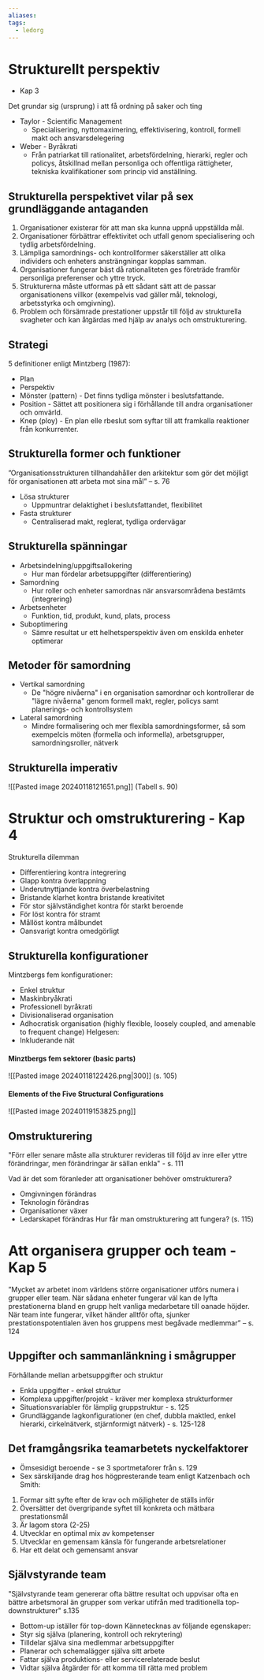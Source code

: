 ```yaml
---
aliases: 
tags:
  - ledorg
---
```

# Strukturellt perspektiv 
- Kap 3

Det grundar sig (ursprung) i att få ordning på saker och ting
- Taylor - Scientific Management
	- Specialisering, nyttomaximering, effektivisering, kontroll, formell makt och ansvarsdelegering
- Weber - Byråkrati
	- Från patriarkat till rationalitet, arbetsfördelning, hierarki, regler och policys, åtskillnad mellan personliga och offentliga rättigheter, tekniska kvalifikationer som princip vid anställning.

## Strukturella perspektivet vilar på sex grundläggande antaganden
1. Organisationer existerar för att man ska kunna uppnå uppställda mål. 
2. Organisationer förbättrar effektivitet och utfall genom specialisering och tydlig arbetsfördelning. 
3. Lämpliga samordnings- och kontrollformer säkerställer att olika individers och enheters ansträngningar kopplas samman. 
4. Organisationer fungerar bäst då rationaliteten ges företräde framför personliga preferenser och yttre tryck. 
5. Strukturerna måste utformas på ett sådant sätt att de passar organisationens villkor (exempelvis vad gäller mål, teknologi, arbetsstyrka och omgivning).
6. Problem och försämrade prestationer uppstår till följd av strukturella svagheter och kan åtgärdas med hjälp av analys och omstrukturering.

## Strategi
5 definitioner enligt Mintzberg (1987): 
- Plan
- Perspektiv
- Mönster (pattern) - Det finns tydliga mönster i beslutsfattande.
- Position - Sättet att positionera sig i förhållande till andra organisationer och omvärld.
- Knep (ploy) - En plan elle rbeslut som syftar till att framkalla reaktioner från konkurrenter.

## Strukturella former och funktioner
”Organisationsstrukturen tillhandahåller den arkitektur som gör det möjligt för organisationen att arbeta mot sina mål” – s. 76 

- Lösa strukturer 
	- Uppmuntrar delaktighet i beslutsfattandet, flexibilitet 
- Fasta strukturer
	- Centraliserad makt, reglerat, tydliga ordervägar

## Strukturella spänningar
- Arbetsindelning/uppgiftsallokering
	- Hur man fördelar arbetsuppgifter (differentiering)
- Samordning
	- Hur roller och enheter samordnas när ansvarsområdena bestämts (integrering)
- Arbetsenheter
	- Funktion, tid, produkt, kund, plats, process
- Suboptimering
	- Sämre resultat ur ett helhetsperspektiv även om enskilda enheter optimerar

## Metoder för samordning
- Vertikal samordning
	- De "högre nivåerna" i en organisation samordnar och kontrollerar de "lägre nivåerna" genom formell makt, regler, policys samt planerings- och kontrollsystem
- Lateral samordning
	- Mindre formalisering och mer flexibla samordningsformer, så som exempelcis möten (formella och informella), arbetsgrupper, samordningsroller, nätverk

## Strukturella imperativ
![[Pasted image 20240118121651.png]]
(Tabell s. 90)

# Struktur och omstrukturering - Kap 4
Strukturella dilemman

- Differentiering kontra integrering 
- Glapp kontra överlappning 
- Underutnyttjande kontra överbelastning 
- Bristande klarhet kontra bristande kreativitet 
- För stor självständighet kontra för starkt beroende 
- För löst kontra för stramt 
- Mållöst kontra målbundet 
- Oansvarigt kontra omedgörligt

## Strukturella konfigurationer
Mintzbergs fem konfigurationer:
- Enkel struktur
- Maskinbryåkrati
- Professionell byråkrati
- Divisionaliserad organisation
- Adhocratisk organisation (highly flexible, loosely coupled, and amenable to frequent change)
Helgesen:
- Inkluderande nät
#### Minztbergs fem sektorer (basic parts)
![[Pasted image 20240118122426.png|300]]
(s. 105)

#### Elements of the Five Structural Configurations
![[Pasted image 20240119153825.png]]

## Omstrukturering
"Förr eller senare måste alla strukturer revideras till följd av inre eller yttre förändringar, men förändringar är sällan enkla" - s. 111

Vad är det som föranleder att organisationer behöver omstrukturera?
- Omgivningen förändras
- Teknologin förändras
- Organisationer växer
- Ledarskapet förändras
Hur får man omstrukturering att fungera? (s. 115)

# Att organisera grupper och team - Kap 5
”Mycket av arbetet inom världens större organisationer utförs numera i grupper eller team. När sådana enheter fungerar väl kan de lyfta prestationerna bland en grupp helt vanliga medarbetare till oanade höjder. När team inte fungerar, vilket händer alltför ofta, sjunker prestationspotentialen även hos gruppens mest begåvade medlemmar” 
– s. 124

## Uppgifter och sammanlänkning i smågrupper
Förhållande mellan arbetsuppgifter och struktur
- Enkla uppgifter - enkel struktur
- Komplexa uppgifter/projekt - kräver mer komplexa strukturformer
- Situationsvariabler för lämplig gruppstruktur - s. 125
- Grundläggande lagkonfigurationer (en chef, dubbla maktled, enkel hierarki, cirkelnätverk, stjärnformigt nätverk) - s. 125-128

## Det framgångsrika teamarbetets nyckelfaktorer
- Ömsesidigt beroende - se 3 sportmetaforer från s. 129 
- Sex särskiljande drag hos högpresterande team enligt Katzenbach och Smith: 
1. Formar sitt syfte efter de krav och möjligheter de ställs inför 
2. Översätter det övergripande syftet till konkreta och mätbara prestationsmål 
3. Är lagom stora (2-25) 
4. Utvecklar en optimal mix av kompetenser 
5. Utvecklar en gemensam känsla för fungerande arbetsrelationer 
6. Har ett delat och gemensamt ansvar

## Självstyrande team
"Självstyrande team genererar ofta bättre resultat och uppvisar ofta en bättre arbetsmoral än grupper som verkar utifrån med traditionella top-downstrukturer"
s.135
- Bottom-up iställer för top-down
Kännetecknas av följande egenskaper:
- Styr sig själva (planering, kontroll och rekrytering)
- Tilldelar själva sina medlemmar arbetsuppgifter
- Planerar och schemalägger själva sitt arbete
- Fattar själva produktions- eller servicerelaterade beslut
- Vidtar själva åtgärder för att komma till rätta med problem

